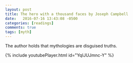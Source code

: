 ```yaml
---
layout: post
title: The hero with a thousand faces by Joseph Campbell
date:   2016-07-16 13:43:08 -0500
categories: [readings]
comments: true
tags: [myth]
---
```


The author holds that mythologies are disguised truths.


{% include youtubePlayer.html id="YqIJUJmnc-Y" %}
